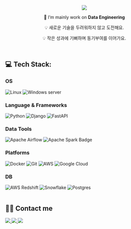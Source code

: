 <div align= "center">
<img src="https://capsule-render.vercel.app/api?type=waving&color=7bdbc3&height=240&text=Hello%20World%20👋%20I'm%20Jueon&animation=&fontColor=ffffff&fontSize=60" />


🌱 I’m mainly work on **Data Engineering**

💡 새로운 기술을 두려워하지 않고 도전해요.

💡 작은 성과에 기뻐하며 동기부여를 이어가요.

</div>
<br>

<!-- 👨‍💻 All of my projects are available at -->

<!-- ## 🌐 Socials: --> 

## 💻 Tech Stack:
### OS
![Linux](https://img.shields.io/badge/linux-FCC624?style=for-the-badge&logo=linux&logoColor=000000) ![Windows server](https://img.shields.io/badge/window-017CEE?style=for-the-badge&logo=window&logoColor=000000)
### Language & Frameworks
![Python](https://img.shields.io/badge/python-3670A0?style=for-the-badge&logo=python&logoColor=ffdd54) ![Django](https://img.shields.io/badge/django-%23092E20.svg?style=for-the-badge&logo=django&logoColor=white) ![FastAPI](https://img.shields.io/badge/FastAPI-005571?style=for-the-badge&logo=fastapi)
### Data Tools
![Apache Airflow](https://img.shields.io/badge/Apache%20Airflow-017CEE?style=for-the-badge&logo=Apache%20Airflow&logoColor=white) ![Apache Spark Badge](https://img.shields.io/badge/Apache%20Spark-E25A1C?logo=apachespark&logoColor=fff&style=for-the-badge)
### Platforms
![Docker](https://img.shields.io/badge/docker-2496ED.svg?style=for-the-badge&logo=docker&logoColor=white) ![Git](https://img.shields.io/badge/git-F05032.svg?style=for-the-badge&logo=git&logoColor=white) ![AWS](https://img.shields.io/badge/AWS-%23FF9900.svg?style=for-the-badge&logo=amazon-aws&logoColor=white) ![Google Cloud](https://img.shields.io/badge/Google%20Cloud-%234285F4.svg?style=for-the-badge&logo=google-cloud&logoColor=white) 
### DB
![AWS Redshift](https://img.shields.io/badge/AWS_Redshift-%23FF9900.svg?style=for-the-badge&logo=AWS&logoColor=white) ![Snowflake](https://img.shields.io/badge/Snowflake-29B5E8.svg?style=for-the-badge&logo=snowflake&logoColor=white) ![Postgres](https://img.shields.io/badge/postgres-%23316192.svg?style=for-the-badge&logo=postgresql&logoColor=white) 
<br><br>

## 🧑‍💻 Contact me
<a href=mailto:oju0916@gmail.com> <img src="https://img.shields.io/badge/Gmail-EA4335?style=flat&logo=Gmail&logoColor=white&link=mailto:oju0916@gmail.com"> </a>
<a href=https://sulsikanit.tistory.com/> <img src="https://img.shields.io/badge/Tistory-000000?style=flat&logo=Tistory&logoColor=white&link=https://sulsikanit.tistory.com/"> </a>
<a href=https://velog.io/@sulsikan2/posts> <img src="https://img.shields.io/badge/Velog-20C997?style=flat&logo=Velog&logoColor=white&link=https://velog.io/@sulsikan2/posts"> </a>
<!-- Proudly created with GPRM ( https://gprm.itsvg.in ) -->
